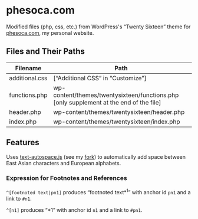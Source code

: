 # phesoca.com

Modified files (php, css, etc.) from WordPress's “Twenty Sixteen” theme for [phesoca.com](https://phesoca.com), my personal website.

## Files and Their Paths

|Filename|Path|
|-|-|
|additional.css|[“Additional CSS” in “Customize”]|
|functions.php|wp-content/themes/twentysixteen/functions.php<br>[only supplement at the end of the file]|
|header.php|wp-content/themes/twentysixteen/header.php|
|index.php|wp-content/themes/twentysixteen/index.php|

## Features

Uses [text-autospace.js](https://github.com/mastermay/text-autospace.js) (see my [fork](https://github.com/untunt/text-autospace.js)) to automatically add space between East Asian characters and European alphabets.

### Expression for Footnotes and References

`^[footnoted text|pn1]` produces “footnoted text*<sup>1</sup>” with anchor id `pn1` and a link to `#n1`.

`^[n1]` produces “\*1” with anchor id `n1` and a link to `#pn1`.
